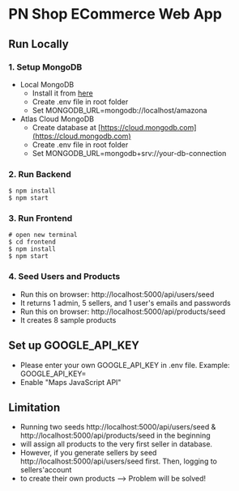 # PN Shop ECommerce Web App

## Run Locally

### 1. Setup MongoDB

- Local MongoDB
  - Install it from [here](https://www.mongodb.com/try/download/community)
  - Create .env file in root folder
  - Set MONGODB_URL=mongodb://localhost/amazona  
- Atlas Cloud MongoDB
  - Create database at [https://cloud.mongodb.com](https://cloud.mongodb.com)
  - Create .env file in root folder
  - Set MONGODB_URL=mongodb+srv://your-db-connection

### 2. Run Backend

```
$ npm install
$ npm start
```

### 3. Run Frontend

```
# open new terminal
$ cd frontend
$ npm install
$ npm start
```

### 4. Seed Users and Products

- Run this on browser: http://localhost:5000/api/users/seed
- It returns 1 admin, 5 sellers, and 1 user's emails and passwords
- Run this on browser: http://localhost:5000/api/products/seed
- It creates 8 sample products

## Set up GOOGLE_API_KEY

- Please enter your own GOOGLE_API_KEY in .env file. Example: GOOGLE_API_KEY=<YOUR API KEY>
- Enable "Maps JavaScript API"

## Limitation

- Running two seeds http://localhost:5000/api/users/seed & http://localhost:5000/api/products/seed in the beginning
- will assign all products to the very first seller in database.
- However, if you generate sellers by seed http://localhost:5000/api/users/seed first. Then, logging to sellers'account
- to create their own products --> Problem will be solved!